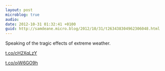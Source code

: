 ```yaml
---
layout: post
microblog: true
audio: 
date: 2012-10-31 01:32:41 +0100
guid: http://samdeane.micro.blog/2012/10/31/t263438304962306048.html
---
```

Speaking of the tragic effects of extreme weather.

[t.co/cH2XqLzY](http://t.co/cH2XqLzY)

[t.co/ojW6GO9h](http://t.co/ojW6GO9h)
